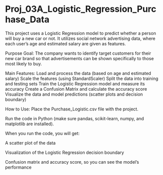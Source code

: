 # Proj_03A_Logistic_Regression_Purchase_Data

This project uses a Logistic Regression model to predict whether a person will buy a new car or not. It utilizes social network advertising data, where each user’s age and estimated salary are given as features.

Purpose
Goal: The company wants to identify target customers for their new car brand so that advertisements can be shown specifically to those most likely to buy.

Main Features:
Load and process the data (based on age and estimated salary)
Scale the features (using StandardScaler)
Split the data into training and testing sets
Train the Logistic Regression model and measure its accuracy
Create a Confusion Matrix and calculate the accuracy score
Visualize the data and model predictions (scatter plots and decision boundary)

How to Use: 
Place the Purchase_Logistic.csv file with the project.

Run the code in Python (make sure pandas, scikit-learn, numpy, and matplotlib are installed).

When you run the code, you will get:

A scatter plot of the data

Visualization of the Logistic Regression decision boundary

Confusion matrix and accuracy score, so you can see the model’s performance
